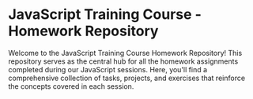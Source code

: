 # JavaScript Training Course - Homework Repository
Welcome to the JavaScript Training Course Homework Repository! This repository serves as the central hub for all the homework assignments completed during our JavaScript sessions. Here, you'll find a comprehensive collection of tasks, projects, and exercises that reinforce the concepts covered in each session.

